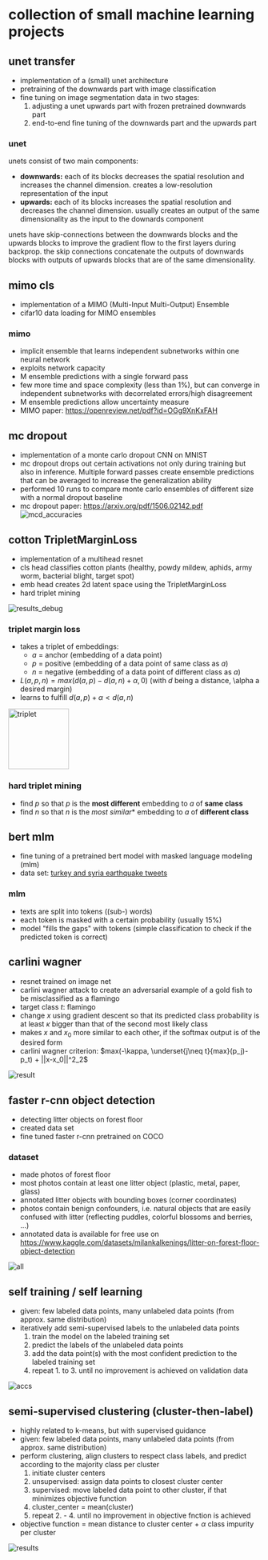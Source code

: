 # collection of small machine learning projects

## unet transfer
- implementation of a (small) unet architecture
- pretraining of the downwards part with image classification
- fine tuning on image segmentation data in two stages:
  1. adjusting a unet upwards part with frozen pretrained downwards part
  2. end-to-end fine tuning of the downwards part and the upwards part
  
  
### unet
unets consist of two main components:
- **downwards:** each of its blocks decreases the spatial resolution and increases the channel dimension. creates a low-resolution representation of the input
- **upwards:** each of its blocks increases the spatial resolution and decreases the channel dimension. usually creates an output of the same dimensionality as the input to the downards component

unets have skip-connections between the downwards blocks and the upwards blocks to improve the gradient flow to the first layers during backprop.
the skip connections concatenate the outputs of downwards blocks with outputs of upwards blocks that are of the same dimensionality.

## mimo cls
- implementation of a MIMO (Multi-Input Multi-Output) Ensemble
- cifar10 data loading for MIMO ensembles

### mimo
- implicit ensemble that learns independent subnetworks within one neural network
- exploits network capacity
- M ensemble predictions with a single forward pass
- few more time and space complexity (less than 1%), but can converge in independent subnetworks with decorrelated errors/high disagreement
- M ensemble predictions allow uncertainty measure
- MIMO paper: https://openreview.net/pdf?id=OGg9XnKxFAH


## mc dropout 
- implementation of a monte carlo dropout CNN on MNIST
- mc dropout drops out certain activations not only during training but also in inference. Multiple forward passes create ensemble predictions that can be averaged to increase the generalization ability
- performed 10 runs to compare monte carlo ensembles of different size with a normal dropout baseline
- mc dropout paper: https://arxiv.org/pdf/1506.02142.pdf
![mcd_accuracies](https://user-images.githubusercontent.com/70267800/213738311-6a15cfe2-e859-4809-aad2-c9d925c783b4.png)

## cotton TripletMarginLoss
- implementation of a multihead resnet
- cls head classifies cotton plants (healthy, powdy mildew, aphids, army worm, bacterial blight, target spot)
- emb head creates 2d latent space using the TripletMarginLoss
- hard triplet mining

![results_debug](https://user-images.githubusercontent.com/70267800/217192469-80f763b7-78fc-4b50-8052-f558b8d64971.png)


### triplet margin loss
- takes a triplet of embeddings:
  - $a$ = anchor (embedding of a data point)
  - $p$ = positive (embedding of a data point of same class as $a$)
  - $n$ = negative (embedding of a data point of different class as $a$)
- $L(a, p, n) = max(d(a, p) - d(a, n) + \alpha, 0)$ (with $d$ being a distance, \alpha a desired margin)
- learns to fulfill $d(a, p) + \alpha < d(a, n)$
<img width="121" alt="triplet" src="https://user-images.githubusercontent.com/70267800/217182040-84d16b43-a3fb-46d7-95f3-d400739c1b88.png">


### hard triplet mining
- find $p$ so that $p$ is the **most different** embedding to $a$ of **same class**
- find $n$ so that $n$ is the *most similar** embedding to $a$ of **different class**


## bert mlm
- fine tuning of a pretrained bert model with masked language modeling (mlm)
- data set: [turkey and syria earthquake tweets](https://www.kaggle.com/datasets/swaptr/turkey-earthquake-tweets)

### mlm
- texts are split into tokens ((sub-) words)
- each token is masked with a certain probability (usually 15%)
- model "fills the gaps" with tokens (simple classification to check if the predicted token is correct)


## carlini wagner
- resnet trained on image net
- carlini wagner attack to create an adversarial example of a gold fish to be misclassified as a flamingo
- target class $t$: flamingo
- change $x$ using gradient descent so that its predicted class probability is at least $\kappa$ bigger than that of the second most likely class
- makes $x$ and $x_0$ more similar to each other, if the softmax output is of the desired form
- carlini wagner criterion: $max(-\kappa, \underset{j\neq t}{max}(p_j)-p_t) + ||x-x_0||^2_2$

![result](https://user-images.githubusercontent.com/70267800/222924302-8e901e6d-092e-43d3-a249-1b3f8a269982.png)

## faster r-cnn object detection
- detecting litter objects on forest floor
- created data set
- fine tuned faster r-cnn pretrained on COCO

### dataset 
- made photos of forest floor
- most photos contain at least one litter object (plastic, metal, paper, glass)
- annotated litter objects with bounding boxes (corner coordinates)
- photos contain benign confounders, i.e. natural objects that are easily confused with litter (reflecting puddles, colorful blossoms and berries, ...)
- annotated data is available for free use on https://www.kaggle.com/datasets/milankalkenings/litter-on-forest-floor-object-detection

![all](https://user-images.githubusercontent.com/70267800/226890943-c7033e17-96a2-4cd2-b8e3-b496267a3bd3.png)


## self training / self learning
- given: few labeled data points, many unlabeled data points (from approx. same distribution)
- iteratively add semi-supervised labels to the unlabeled data points
  1. train the model on the labeled training set
  2. predict the labels of the unlabeled data points
  3. add the data point(s) with the most confident prediction to the labeled training set
  4. repeat 1. to 3. until no improvement is achieved on validation data
  
![accs](https://user-images.githubusercontent.com/70267800/236207235-c03f8263-1805-42b0-b03e-b9c4edc17117.png)

## semi-supervised clustering (cluster-then-label)
- highly related to k-means, but with supervised guidance
- given: few labeled data points, many unlabeled data points (from approx. same distribution)
- perform clustering, align clusters to respect class labels, and predict according to the majority class per cluster
  1. initiate cluster centers
  2. unsupervised: assign data points to closest cluster center
  3. supervised: move labeled data point to other cluster, if that minimizes objective function
  4. cluster_center = mean(cluster)
  5. repeat 2. - 4. until no improvement in objective fnction is achieved
- objective function = mean distance to cluster center + $\alpha$ class impurity per cluster

![results](https://user-images.githubusercontent.com/70267800/236207413-5b3ca6a7-4a30-48aa-a4da-e3e4aa04b0a3.png)
